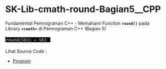# SK-Lib-cmath-round-Bagian5__CPP
Fundamental Pemrograman C++ - Memahami Function <code><b>round()</b></code> pada Library <code><b>&lt;cmath></b></code> di Pemrograman C++ (Bagian 5)<br><br>
<img src="https://github.com/RizkyKhapidsyah/SK-Lib-cmath-round-Bagian5__CPP/blob/master/SK-Lib-cmath-round-Bagian5__CPP/result/001.PNG"><br><br>
Lihat Source Code : <br>
- <a href="https://github.com/RizkyKhapidsyah/SK-Lib-cmath-round-Bagian5__CPP/blob/master/SK-Lib-cmath-round-Bagian5__CPP/Source.cpp">Program</a>
